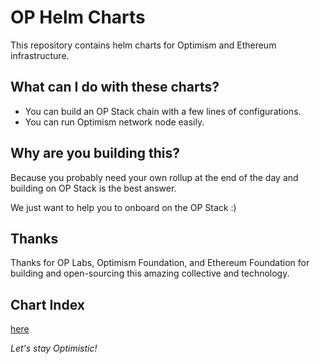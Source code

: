# OP Helm Charts
This repository contains helm charts for Optimism and Ethereum infrastructure.

## What can I do with these charts?
- You can build an OP Stack chain with a few lines of configurations.
- You can run Optimism network node easily.

## Why are you building this?
Because you probably need your own rollup at the end of the day and building on OP Stack is the best answer.

We just want to help you to onboard on the OP Stack :)

## Thanks
Thanks for OP Labs, Optimism Foundation, and Ethereum Foundation for building and open-sourcing this amazing collective and technology.

## Chart Index
[here](index.yaml)

_Let's stay Optimistic!_
